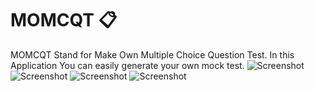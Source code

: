 # MOMCQT :clipboard:
MOMCQT Stand for Make Own Multiple Choice Question Test. In this Application You can easily generate your own mock test.
![Screenshot](https://shivesh947.github.io/imagesforreadme/index.PNG)
![Screenshot](https://shivesh947.github.io/imagesforreadme/newtest.PNG)
![Screenshot](https://shivesh947.github.io/imagesforreadme/test.PNG)
![Screenshot](https://shivesh947.github.io/imagesforreadme/sample.PNG)
